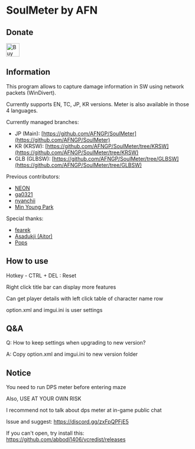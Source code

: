 # SoulMeter by AFN

## Donate

<a href='https://ko-fi.com/B0B8SC4MT' target='_blank'><img height='50' style='border:0px;height:36px;' src='https://storage.ko-fi.com/cdn/kofi3.png?v=3' border='0' alt='Buy Me a Coffee at ko-fi.com' /></a>

## Information

This program allows to capture damage information in SW using network packets (WinDivert).

Currently supports EN, TC, JP, KR versions. Meter is also available in those 4 languages.

Currently managed branches:
- JP (Main): [https://github.com/AFNGP/SoulMeter](https://github.com/AFNGP/SoulMeter)
- KR (KRSW): [https://github.com/AFNGP/SoulMeter/tree/KRSW](https://github.com/AFNGP/SoulMeter/tree/KRSW)
- GLB (GLBSW): [https://github.com/AFNGP/SoulMeter/tree/GLBSW](https://github.com/AFNGP/SoulMeter/tree/GLBSW)

Previous contributors:
- [NEON](https://github.com/neonr-0)
- [ga0321](https://github.com/ga0321)
- [nyanchii](https://github.com/nyanchii)
- [Min Young Park](https://github.com/Park3740)

Special thanks:
- [fearek](https://github.com/fearek)
- [Asadukji (Aitor)](https://github.com/Asaduji)
- [Pops](https://github.com/KouhaiPops)

## How to use

Hotkey - CTRL + DEL : Reset

Right click title bar can display more features

Can get player details with left click table of character name row

option.xml and imgui.ini is user settings


Q&A
---------------------

Q: How to keep settings when upgrading to new version?

A: Copy option.xml and imgui.ini to new version folder


Notice
---------------------
You need to run DPS meter before entering maze

Also, USE AT YOUR OWN RISK

I recommend not to talk about dps meter at in-game public chat

Issue and suggest: https://discord.gg/zxFpQPFjE5

If you can't open, try install this: https://github.com/abbodi1406/vcredist/releases
